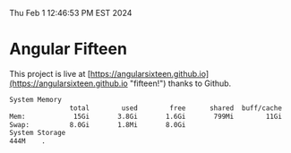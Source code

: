 Thu Feb  1 12:46:53 PM EST 2024

# Angular Fifteen


This project is live at [https://angularsixteen.github.io](https://angularsixteen.github.io "fifteen!") thanks to Github.

```bash
System Memory
               total        used        free      shared  buff/cache   available
Mem:            15Gi       3.8Gi       1.6Gi       799Mi        11Gi        11Gi
Swap:          8.0Gi       1.8Mi       8.0Gi
System Storage
444M	.
